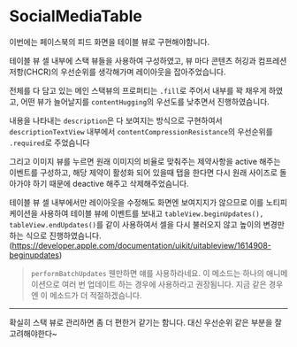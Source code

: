#  SocialMediaTable

이번에는 페이스북의 피드 화면을 테이블 뷰로 구현해야함니다.

테이블 뷰 셀 내부에 스택 뷰들을 사용하여 구성하였고, 뷰 마다 콘텐츠 허깅과 컴프레션 저항(CHCR)의 우선순위를 생각해가며 레이아웃을 잡아주었습니다.

전체를 다 담고 있는 메인 스택뷰의 프로퍼티는 `.fill`로 주어서 내부를 꽉 채우게 하였고, 어떤 뷰가 늘어날지를 `contentHugging`의 우선도를 낮추면서 진행하였슴니다.

내용을 나타내는 `description`은 다 보여지는 방식으로 구현하여서 `descriptionTextView` 내부에서 `contentCompressionResistance`의 우선순위를 `.required`로 주었슴니다

그리고 이미지 뷰를 누르면 원래 이미지의 비율로 맞춰주는 제약사항을 active 해주는 이벤트를 구성하고, 해당 제약이 활성화 되어 있을때 탭을 한다면 다시 원래 사이즈로 돌아가야 하기 때문에 deactive 해주고 삭제해주었슴니다. 

테이블 뷰 셀 내부에서만 레이아웃을 수정해도 화면엔 보여지지가 않으므로 이를 노티피케이션을 사용하여 테이블 뷰에 이벤트를 보내고 `tableView.beginUpdates(), tableView.endUpdates()`를 같이 사용하여서 셀을 다시 불러오지 않고 높이의 변경만 하는 식으로 진행하였슴니다. (https://developer.apple.com/documentation/uikit/uitableview/1614908-beginupdates)

> `performBatchUpdates` 웬만하면 얘를 사용하라네요. 이 메소드는 하나의 애니메이션으로 여러 번 업데이트 하는 경우에 사용하라고 권장됨니다. 지금 같은 경우엔 이 메소드가 더 적절하겠슴니다.

---

확실히 스택 뷰로 관리하면 좀 더 편한거 같기는 함니다. 대신 우선순위 같은 부분을 잘 고려해야한다~
